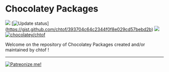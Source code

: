 # Chocolatey Packages

<!-- EDIT ME-->

[![](https://ci.appveyor.com/api/projects/status/github/chtof/chocolatey-packages?svg=true)](https://ci.appveyor.com/project/chtof/chocolatey-packages)
[![Update status](https://img.shields.io/badge/Update-Status-blue.svg)]
(https://gist.github.com/chtof/393704c64c2344f0f8e029cd57bebd2b)
[![](http://transparent-favicon.info/favicon.ico)](#)
[![chocolatey/chtof](https://img.shields.io/badge/Chocolatey-mkevenaar-yellowgreen.svg)](https://chocolatey.org/profiles/chtof)

<!-- REMOVE THE squiggles "~" surrounding this (this should not be a code block) -->

Welcome on the repository of Chocolatey Packages created and/or maintained by chtof !

---
[![Patreonize me!](https://c5.patreon.com/external/logo/downloads_wordmark_white_on_coral.png)](https://www.patreon.com/chtof)
